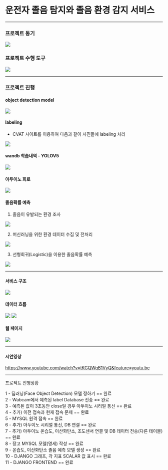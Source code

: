 # 운전자 졸음 탐지와 졸음 환경 감지 서비스

---

### 프로젝트 동기
<img src = 'images/1.png'>
<br/>

### 프로젝트 수행 도구
<img src = 'images/프로젝트 수행도구.png'>
<br/>

---

### 프로젝트 진행

#### object detection model
<img src = 'images/object detection model.png'>
<br/>

#### labeling
- CVAT 사이트를 이용하여 다음과 같이 사진들에 labeling 처리
<img src = 'images/labeling.png'>
<br/>

#### wandb 학습내역 - YOLOV5
<img src = 'images/wandb.png'>
<br/>

#### 아두이노 회로
<img src = 'images/아두이노.png'>
<br/>

#### 졸음확률 예측
  1. 졸음이 유발되는 환경 조사
  <img src = 'images/졸음확률1.png'>
  <br/>
  
  2. 머신러닝을 위한 환경 데이터 수집 및 전처리
  <img src = 'images/졸음확률2.png'>
  <br/>
  
  3. 선형회귀(Logistic)을 이용한 졸음확률 예측
  <img src = 'images/졸음확률3.png'>
  <br/>

---

#### 서비스 구조
<img src = 'images/서비스구조.png'>
<br/>

#### 데이터 흐름
<img src = 'images/데이터흐름.png'>
<img src = 'images/데이터흐름2.png'>
<br/>

#### 웹 페이지
<img src = 'images/웹페이지.png'>
<br/>

---

#### 시연영상
https://www.youtube.com/watch?v=tKGQWqB1VyQ&feature=youtu.be

---

프로젝트 진행상황

1 - 딥러닝(Face Object Detection) 모델 정하기  == 완료 <br>
2 - Wabcam에서 예측된 label Database 전송  ==  완료<br>
3 - 예측된 값이 3초동안 close일 경우 아두이노 시리얼 통신 == 완료<br>
4 - 추가) 이전 접속과 현재 접속 문제 == 완료<br>
5 - MYSQL 원격 접속 == 완료<br>
6 - 추가) 아두이노 시리얼 통신, DB 연결 == 완료<br>
7 - 추가) 아두이노 온습도, 이산화탄소, 조도센서 연결 및 DB 데이터 전송(다른 테이블) == 완료 <br> 
8 - 장고 MYSQL 모델(명세) 작성 == 완료<br> 
9 - 온습도, 이산화탄소 졸음 예측 모델 생성 == 완료<br>
10 - DJANGO 그래프, 각 지표 SCALAR 값 표시 == 완료<br>
11 - DJANGO FRONTEND == 완료<br>
